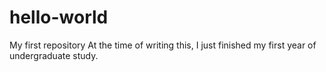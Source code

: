 # hello-world
My first repository
At the time of writing this, I just finished my first year of undergraduate study.

